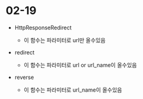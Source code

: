 # 02-19



* HttpResponseRedirect
  * 이 함수는 파라미터로 url만 올수있음

* redirect
  * 이 함수는 파라미터로 url or url_name이 올수있음
* reverse
  * 이 함수는 파라미터로 url_name이 올수있음